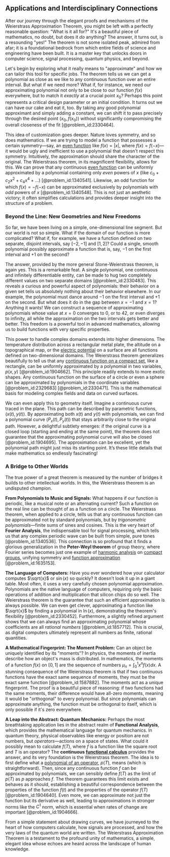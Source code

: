 ## Applications and Interdisciplinary Connections

After our journey through the elegant proofs and mechanisms of the Weierstrass Approximation Theorem, you might be left with a perfectly reasonable question: "What is it all for?" It's a beautiful piece of mathematics, no doubt, but does it *do* anything? The answer, it turns out, is a resounding "yes!" The theorem is not some isolated peak, admired from afar; it is a foundational bedrock from which entire fields of science and engineering have been built. It is a master key that unlocks doors in computer science, signal processing, quantum physics, and beyond.

Let's begin by exploring what it really means to "approximate" and how we can tailor this tool for specific jobs. The theorem tells us we can get a polynomial as close as we like to any continuous function over an entire interval. But what if we need more? What if, for instance, we need our approximating polynomial not only to be close to our function $f(x)$ everywhere, but to match it *exactly* at a crucial point $x_0$? Perhaps this point represents a critical design parameter or an initial condition. It turns out we can have our cake and eat it, too. By taking any good polynomial approximant and simply adding a constant, we can shift it to pass precisely through the desired point $(x_0, f(x_0))$ without significantly compromising the overall closeness of the fit [@problem_id:2330464].

This idea of customization goes deeper. Nature loves symmetry, and so does mathematics. If we are trying to model a function that possesses a certain symmetry—say, an [even function](@article_id:164308) like $f(x) = |x|$, where $f(x) = f(-x)$—it would be ugly and inefficient to use a polynomial that doesn't respect this symmetry. Intuitively, the approximation should share the character of the original. The Weierstrass theorem, in its magnificent flexibility, allows for this. We can prove that any continuous [even function](@article_id:164308) can be uniformly approximated by a polynomial containing only *even* powers of $x$ (like $c_0 + c_2 x^2 + c_4 x^4 + \dots$) [@problem_id:1340541]. Likewise, an odd function for which $f(x) = -f(-x)$ can be approximated exclusively by polynomials with *odd* powers of $x$ [@problem_id:1340548]. This is not just an aesthetic victory; it often simplifies calculations and provides deeper insight into the structure of a problem.

### Beyond the Line: New Geometries and New Freedoms

So far, we have been living on a simple, one-dimensional line segment. But our world is not so simple. What if the domain of our function is more complicated? What if, for example, we have a function defined on two separate, disjoint intervals, say $[-2, -1]$ and $[1, 2]$? Could a single, smooth polynomial possibly approximate a function that is, say, $-1$ on the first interval and $+1$ on the second?

The answer, provided by the more general Stone-Weierstrass theorem, is again yes. This is a remarkable feat. A single polynomial, one continuous and infinitely differentiable entity, can be made to hug two completely different values on two separate domains [@problem_id:2330483]. This reveals a curious and powerful aspect of polynomials: their behavior on a given set tells us absolutely nothing about their behavior elsewhere. In our example, the polynomial must dance around $-1$ on the first interval and $+1$ on the second. But what does it do in the gap between $x=-1$ and $x=1$? Anything it wants! We can construct a sequence of approximating polynomials whose value at $x=0$ converges to $0$, or to $42$, or even diverges to infinity, all while the approximation on the two intervals gets better and better. This freedom is a powerful tool in advanced mathematics, allowing us to build functions with very specific properties.

This power to handle complex domains extends into higher dimensions. The temperature distribution across a rectangular metal plate, the altitude on a topographical map, or the [electric potential](@article_id:267060) on a surface are all functions defined on two-dimensional domains. The Weierstrass theorem generalizes beautifully to tell us that any [continuous function on a compact set](@article_id:199406), like a rectangle, can be uniformly approximated by a polynomial in two variables, $p(x,y)$ [@problem_id:1904662]. This principle readily extends to more exotic shapes. Any continuous function on the surface of a circle or even a sphere can be approximated by polynomials in the coordinate variables [@problem_id:2329683] [@problem_id:2330471]. This is the mathematical basis for modeling complex fields and data on curved surfaces.

We can even apply this to geometry itself. Imagine a continuous curve traced in the plane. This path can be described by parametric functions, $(x(t), y(t))$. By approximating both $x(t)$ and $y(t)$ with polynomials, we can find a polynomial curve $(P_x(t), P_y(t))$ that stays arbitrarily close to the original path. However, a delightful subtlety emerges: if the original curve is a closed loop (starting and ending at the same point), the theorem does not guarantee that the approximating polynomial curve will also be closed [@problem_id:1904695]. The approximation can be excellent, yet the polynomial path might just miss its starting point. It’s these little details that make mathematics so endlessly fascinating!

### A Bridge to Other Worlds

The true power of a great theorem is measured by the number of bridges it builds to other intellectual worlds. In this, the Weierstrass theorem is an undisputed champion.

**From Polynomials to Music and Signals:** What happens if our function is periodic, like a musical note or an alternating current? Such a function on the real line can be thought of as a function on a circle. The Weierstrass theorem, when applied to a circle, tells us that any continuous function can be approximated not by standard polynomials, but by *trigonometric polynomials*—finite sums of sines and cosines. This is the very heart of **Fourier Analysis**, the indispensable tool for signal processing, which tells us that any complex periodic wave can be built from simple, pure tones [@problem_id:1340536]. This connection is so profound that it finds a glorious generalization in the **Peter-Weyl theorem** of group theory, where Fourier series becomes just one example of [harmonic analysis](@article_id:198274) on [compact groups](@article_id:145793), unifying symmetry and [function approximation](@article_id:140835) [@problem_id:1635153].

**The Language of Computers:** Have you ever wondered how your calculator computes $\sqrt{x}$ or $\sin(x)$ so quickly? It doesn't look it up in a giant table. Most often, it uses a very carefully chosen polynomial approximation. Polynomials are the native language of computers, requiring only the basic operations of addition and multiplication that silicon chips do so well. The Weierstrass theorem is the guarantee that such an efficient approximation is always possible. We can even get clever, approximating a function like $\sqrt{x}$ by finding a polynomial in $\ln(x)$, demonstrating the theorem's flexibility [@problem_id:2330452]. Furthermore, a slightly refined argument shows that we can always find an approximating polynomial whose coefficients are all *rational numbers* [@problem_id:1857712]. This is crucial, as digital computers ultimately represent all numbers as finite, rational quantities.

**A Mathematical Fingerprint: The Moment Problem:** Can an object be uniquely identified by its "moments"? In physics, the moments of inertia describe how an object's mass is distributed. In mathematics, the moments of a function $f(x)$ on $[0,1]$ are the sequence of numbers $\mu_n = \int_0^1 x^n f(x) dx$. A stunning consequence of the Weierstrass theorem is that if two continuous functions have the exact same sequence of moments, they must be the exact same function [@problem_id:1587882]. The moments act as a unique fingerprint. The proof is a beautiful piece of reasoning: if two functions had the same moments, their difference would have all-zero moments, meaning it would be "orthogonal" to every polynomial. But since polynomials can approximate anything, the function must be orthogonal to itself, which is only possible if it's zero everywhere.

**A Leap into the Abstract: Quantum Mechanics:** Perhaps the most breathtaking application lies in the abstract realm of **Functional Analysis**, which provides the mathematical language for quantum mechanics. In quantum theory, physical observables like energy or position are not numbers, but *operators*—actions on a space of states. What could it possibly mean to calculate $f(T)$, where $f$ is a function like the square root and $T$ is an operator? The **continuous [functional calculus](@article_id:137864)** provides the answer, and its very foundation is the Weierstrass theorem. The idea is to first define what a [polynomial of an operator](@article_id:261114), $p(T)$, means (which is straightforward). Then, since any continuous function $f$ can be approximated by polynomials, we can sensibly define $f(T)$ as the limit of $p(T)$ as $p$ approaches $f$. The theorem guarantees this limit exists and behaves as it should, establishing a beautiful correspondence between the properties of the function $f(t)$ and the properties of the operator $f(T)$ [@problem_id:1904640]. Even more, we can approximate not just the function but its derivative as well, leading to approximations in stronger norms like the $C^1$ norm, which is essential when rates of change are important [@problem_id:1904666].

From a simple statement about drawing curves, we have journeyed to the heart of how computers calculate, how signals are processed, and how the very laws of the quantum world are written. The Weierstrass Approximation Theorem is a testament to the profound unity of mathematics, a simple, elegant idea whose echoes are heard across the landscape of human knowledge.